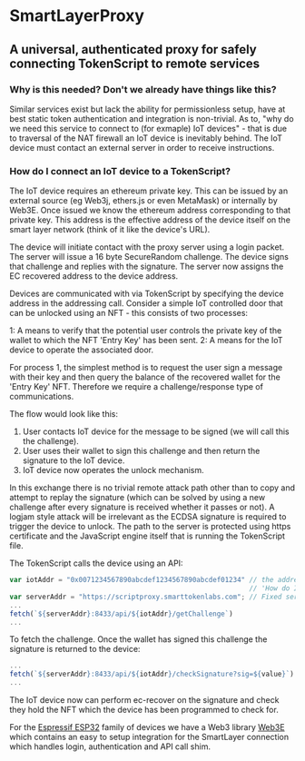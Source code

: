 # SmartLayerProxy
## A universal, authenticated proxy for safely connecting TokenScript to remote services

### Why is this needed? Don't we already have things like this?
Similar services exist but lack the ability for permissionless setup, have at best static token authentication and integration is non-trivial.
As to, "why do we need this service to connect to (for exmaple) IoT devices" - that is due to traversal of the NAT firewall an IoT device is inevitably behind. The IoT device must contact an external server in order to receive instructions.

### How do I connect an IoT device to a TokenScript?
The IoT device requires an ethereum private key. This can be issued by an external source (eg Web3j, ethers.js or even MetaMask) or internally by Web3E. Once issued we know the ethereum address corresponding to that private key. This address is the effective address of the device itself on the smart layer network (think of it like the device's URL).

The device will initiate contact with the proxy server using a login packet. The server will issue a 16 byte SecureRandom challenge. The device signs that challenge and replies with the signature. The server now assigns the EC recovered address to the device address.

Devices are communicated with via TokenScript by specifying the device address in the addressing call. Consider a simple IoT controlled door that can be unlocked using an NFT - this consists of two processes:

1: A means to verify that the potential user controls the private key of the wallet to which the NFT 'Entry Key' has been sent.
2: A means for the IoT device to operate the associated door.

For process 1, the simplest method is to request the user sign a message with their key and then query the balance of the recovered wallet for the 'Entry Key' NFT. Therefore we require a challenge/response type of communications.

The flow would look like this:

1. User contacts IoT device for the message to be signed (we will call this the challenge).
2. User uses their wallet to sign this challenge and then return the signature to the IoT device.
3. IoT device now operates the unlock mechanism.

In this exchange there is no trivial remote attack path other than to copy and attempt to replay the signature (which can be solved by using a new challenge after every signature is received whether it passes or not). A logjam style attack will be irrelevant as the ECDSA signature is required to trigger the device to unlock. The path to the server is protected using https certificate and the JavaScript engine itself that is running the TokenScript file.


The TokenScript calls the device using an API:

``` JavaScript
var iotAddr = "0x0071234567890abcdef1234567890abcdef01234" // the address of your IoT device, from
                                                           // 'How do I connect an IoT device to a TokenScript?'
var serverAddr = "https://scriptproxy.smarttokenlabs.com"; // Fixed server endpoint
...
fetch(`${serverAddr}:8433/api/${iotAddr}/getChallenge`)
...
```

To fetch the challenge. Once the wallet has signed this challenge the signature is returned to the device:

``` JavaScript
...
fetch(`${serverAddr}:8433/api/${iotAddr}/checkSignature?sig=${value}`)
...
```

The IoT device now can perform ec-recover on the signature and check they hold the NFT which the device has been programmed to check for.

For the [Espressif ESP32](https://www.espressif.com/en/products/socs/esp32) family of devices we have a Web3 library [Web3E](https://github.com/AlphaWallet/Web3E) which contains an easy to setup integration for the SmartLayer connection which handles login, authentication and API call shim.

